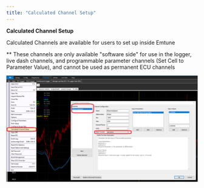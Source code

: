 ```yaml
---
title: "Calculated Channel Setup"
---
```


**Calculated Channel Setup**


Calculated Channels are available for users to set up inside Emtune

\*\* These channels are only available "software side" for use in the logger, live dash channels, and programmable parameter channels (Set Cell to Parameter Value), and cannot be used as permanent ECU channels


![Image](</img/NewItem789.png>)


